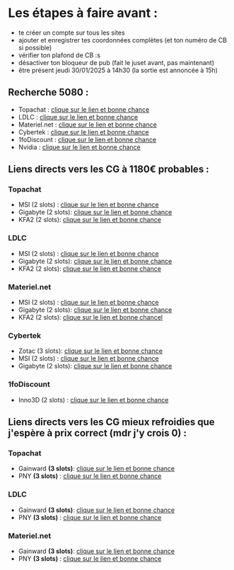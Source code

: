 # Les étapes à faire avant :
- te créer un compte sur tous les sites
- ajouter et enregistrer tes coordonnées complètes (et ton numéro de CB si possible)
- vérifier ton plafond de CB :s
- désactiver ton bloqueur de pub (fait le juset avant, pas maintenant)
- être présent jeudi 30/01/2025 à 14h30 (la sortie est annoncée à 15h)

## Recherche 5080 :
- Topachat : [clique sur le lien et bonne chance](https://www.topachat.com/pages/produits_cat_est_micro_puis_rubrique_est_wgfx_pcie_puis_ordre_est_P_puis_sens_est_ASC_puis_f_est_58-13367.html)
- LDLC : [clique sur le lien et bonne chance](https://www.ldlc.com/informatique/pieces-informatique/carte-graphique-interne/c4684/+fv121-126519.html?sort=1)
- Materiel.net : [clique sur le lien et bonne chance](https://www.materiel.net/carte-graphique/l426/+fv121-126519/?sort=1)
- Cybertek :  [clique sur le lien et bonne chance](https://www.cybertek.fr/carte-graphique-6.aspx?crits=8715&order=i%3ad%3bp%3aa%3b)
- 1foDiscount :  [clique sur le lien et bonne chance](https://www.1fodiscount.com/f7-carte-graphique/w33-Nvidia%20Geforce%20RTX%205080/?o=1prc48)
- Nvidia :  [clique sur le lien et bonne chance](https://marketplace.nvidia.com/fr-fr/consumer/graphics-cards/)

## Liens directs vers les CG à 1180€ probables :
### Topachat
-   MSI (2 slots) : [clique sur le lien et bonne chance](https://www.topachat.com/pages/detail2_cat_est_micro_puis_rubrique_est_wgfx_pcie_puis_ref_est_in20026919.html)
-   Gigabyte (2 slots): [clique sur le lien et bonne chance](https://www.topachat.com/pages/detail2_cat_est_micro_puis_rubrique_est_wgfx_pcie_puis_ref_est_in20026792.html)
-   KFA2 (2 slots): [clique sur le lien et bonne chance](https://www.topachat.com/pages/detail2_cat_est_micro_puis_rubrique_est_wgfx_pcie_puis_ref_est_in20026960.html)

### LDLC
-   MSI (2 slots) : [clique sur le lien et bonne chance](https://www.ldlc.com/fiche/PB00662465.html)
-   Gigabyte (2 slots): [clique sur le lien et bonne chance](https://www.ldlc.com/fiche/PB00660754.html)
-   KFA2 (2 slots): [clique sur le lien et bonne chance](https://www.ldlc.com/fiche/PB00662468.html)

### Materiel.net
-   MSI (2 slots) : [clique sur le lien et bonne chance](https://www.materiel.net/produit/202501140079.html)
-   Gigabyte (2 slots): [clique sur le lien et bonne chance](https://www.materiel.net/produit/202501060119.html)
-   KFA2 (2 slots): [clique sur le lien et bonne chancel](https://www.materiel.net/produit/202501170061.html)

### Cybertek
-   Zotac (3 slots): [clique sur le lien et bonne chance](https://www.cybertek.fr/carte-graphique/zotac-geforce-rtx-5080-solid-150457.aspx)
-   MSI (2 slots) : [clique sur le lien et bonne chance](https://www.cybertek.fr/carte-graphique/msi-geforce-rtx-5080-16g-ventus-3x-oc-150391.aspx)
-   Gigabyte (2 slots): [clique sur le lien et bonne chance](https://www.cybertek.fr/carte-graphique/gigabyte-geforce-rtx-5080-windforce-sff-16g-150384.aspx)

### 1foDiscount
-   Inno3D (2 slots) : [clique sur le lien et bonne chance](https://www.1fodiscount.com/p212678-carte-graphique-inno3d-geforce-rtx-5080-x3/)

## Liens directs vers les CG mieux refroidies que j'espère à prix correct (mdr j'y crois 0) :

### Topachat
-   Gainward **(3 slots)**: [clique sur le lien et bonne chance](https://www.topachat.com/pages/detail2_cat_est_micro_puis_rubrique_est_wgfx_pcie_puis_ref_est_in20026773.html)
-   PNY **(3 slots)** : [clique sur le lien et bonne chance](https://www.topachat.com/pages/detail2_cat_est_micro_puis_rubrique_est_wgfx_pcie_puis_ref_est_in20026833.html)

### LDLC
-   Gainward **(3 slots)**: [clique sur le lien et bonne chance](https://www.ldlc.com/fiche/PB00660831.html)
-   PNY **(3 slots)** : [clique sur le lien et bonne chance](https://www.ldlc.com/fiche/PB00661431.html)

### Materiel.net
-   Gainward **(3 slots)**: [clique sur le lien et bonne chance](https://www.materiel.net/produit/202501030011.html)
-   PNY **(3 slots)** : [clique sur le lien et bonne chance](https://www.materiel.net/produit/202501100029.html)
